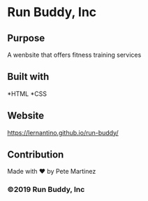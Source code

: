# Run Buddy, Inc

## Purpose
A wenbsite that offers fitness training services

## Built with
*HTML
*CSS

## Website
https://lernantino.github.io/run-buddy/

## Contribution
Made with ❤️ by Pete Martinez

### ©2019 Run Buddy, Inc
